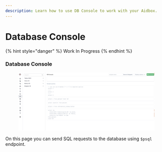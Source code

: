 ```yaml
---
description: Learn how to use DB Console to work with your Aidbox.
---
```


# Database Console

{% hint style="danger" %}
Work In Progress
{% endhint %}

### Database Console

<figure><img src="../../../.gitbook/assets/Screenshot 2024-10-17 at 11.15.38.png" alt=""><figcaption></figcaption></figure>

On this page you can send SQL requests to the database using `$psql` endpoint.

